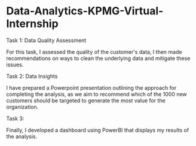 # Data-Analytics-KPMG-Virtual-Internship

Task 1: Data Quality Assessment

For this task, I assessed the quality of the customer's data, I then made recommendations on ways to clean the underlying data and mitigate these issues.

Task 2: Data Insights

I have prepared a Powerpoint presentation outlining the approach for completing the analysis, as we aim to recommend which of the 1000 new customers should be targeted to generate the most value for the organization.

Task 3:

Finally, I developed a dashboard using PowerBI that displays my results of the analysis.
